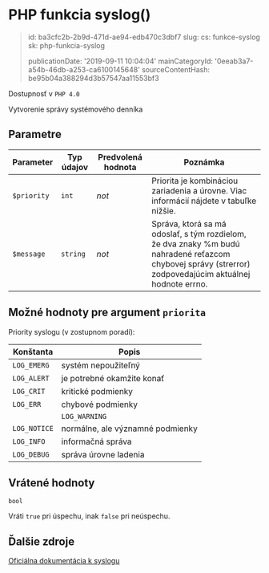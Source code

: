 PHP funkcia syslog()
====================

> id: ba3cfc2b-2b9d-471d-ae94-edb470c3dbf7
> slug:
> 	cs: funkce-syslog
> 	sk: php-funkcia-syslog
> 
> publicationDate: '2019-09-11 10:04:04'
> mainCategoryId: '0eeab3a7-a54b-46db-a253-ca6100145648'
> sourceContentHash: be95b04a388294d3b57547aa11553bf3

Dostupnosť v `PHP 4.0`

Vytvorenie správy systémového denníka

Parametre
--------------

| Parameter | Typ údajov | Predvolená hodnota | Poznámka |
|-----|-----|-----|-----|
| `$priority` | `int` | *not* | Priorita je kombináciou zariadenia a úrovne. Viac informácií nájdete v tabuľke nižšie.
| `$message` | `string` | *not* | Správa, ktorá sa má odoslať, s tým rozdielom, že dva znaky %m budú nahradené reťazcom chybovej správy (strerror) zodpovedajúcim aktuálnej hodnote errno. |

Možné hodnoty pre argument `priorita`
----------------------------------

Priority syslogu (v zostupnom poradí):

| Konštanta | Popis |
|---------------|-------|
| `LOG_EMERG` | systém nepoužiteľný |
| `LOG_ALERT` | je potrebné okamžite konať |
| `LOG_CRIT` | kritické podmienky |
| `LOG_ERR` | chybové podmienky |
| | `LOG_WARNING` | varovné podmienky |
| `LOG_NOTICE` | normálne, ale významné podmienky |
| `LOG_INFO` | informačná správa |
| `LOG_DEBUG` | správa úrovne ladenia |

Vrátené hodnoty
----------------

`bool`

Vráti `true` pri úspechu, inak `false` pri neúspechu.

Ďalšie zdroje
------------

[Oficiálna dokumentácia k syslogu](https://www.php.net/manual/en/function.syslog.php)

